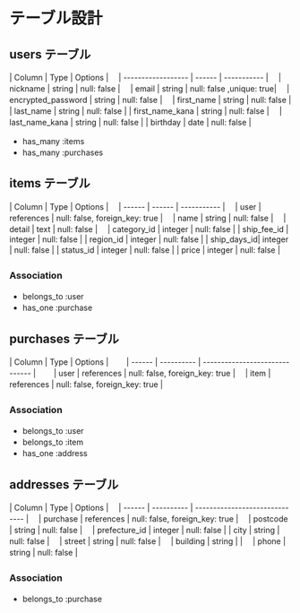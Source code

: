 # テーブル設計　

## users テーブル　

| Column                 | Type   | Options                  |　
| ------------------     | ------ | -----------              |　
| nickname               | string | null: false              |　
| email                  | string | null: false ,unique: true|　
| encrypted_password     | string | null: false              |　
| first_name             | string | null: false              |
| last_name              | string | null: false              |
| first_name_kana        | string | null: false              |　
| last_name_kana         | string | null: false              |
| birthday               | date   | null: false              |　

- has_many :items　
- has_many :purchases　


## items テーブル　

| Column      | Type       | Options                        |　
| ------      | ------     | -----------                    |　
| user        | references | null: false, foreign_key: true |　
| name        | string     | null: false                    |　
| detail      | text       | null: false                    |　
| category_id | integer    | null: false                    |
| ship_fee_id | integer    | null: false                    |
| region_id   | integer    | null: false                    |
| ship_days_id| integer    | null: false                    |
| status_id   | integer    | null: false                    |
| price       | integer    | null: false                 |　

### Association　

- belongs_to :user　
- has_one :purchase　


## purchases テーブル　

| Column | Type       | Options                        |　　
| ------ | ---------- | ------------------------------ |　　
| user   | references | null: false, foreign_key: true |　
| item   | references | null: false, foreign_key: true |　

### Association　

- belongs_to :user　
- belongs_to :item　
- has_one  :address　



## addresses テーブル　

| Column        | Type       | Options                        |　
| ------        | ---------- | ------------------------------ |　
| purchase      | references | null: false, foreign_key: true |　
| postcode      | string     | null: false                    |　
| prefecture_id | integer    | null: false                    |
| city          | string     | null: false                    |　
| street        | string     | null: false                    |　
| building      | string     |                                |　
| phone         | string     | null: false                    |
　

### Association　

- belongs_to :purchase　



　　